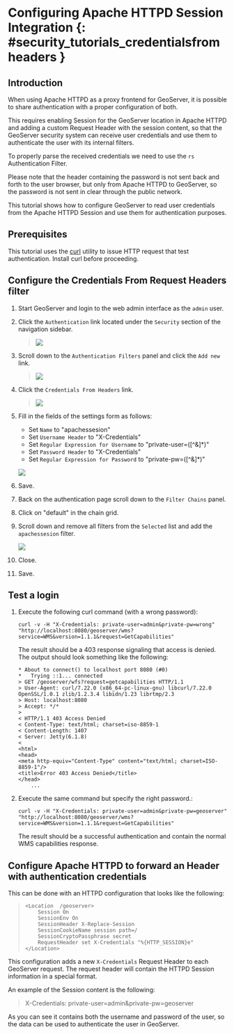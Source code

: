 # Configuring Apache HTTPD Session Integration {: #security_tutorials_credentialsfromheaders }

## Introduction

When using Apache HTTPD as a proxy frontend for GeoServer, it is possible to share authentication with a proper configuration of both.

This requires enabling Session for the GeoServer location in Apache HTTPD and adding a custom Request Header with the session content, so that the GeoServer security system can receive user credentials and use them to authenticate the user with its internal filters.

To properly parse the received credentials we need to use the `rs` Authentication Filter.

Please note that the header containing the password is not sent back and forth to the user browser, but only from Apache HTTPD to GeoServer, so the password is not sent in clear through the public network.

This tutorial shows how to configure GeoServer to read user credentials from the Apache HTTPD Session and use them for authentication purposes.

## Prerequisites

This tutorial uses the [curl](http://curl.haxx.se/) utility to issue HTTP request that test authentication. Install curl before proceeding.

## Configure the Credentials From Request Headers filter

1.  Start GeoServer and login to the web admin interface as the `admin` user.

2.  Click the `Authentication` link located under the `Security` section of the navigation sidebar.

    > ![](images/digest1.jpg)

3.  Scroll down to the `Authentication Filters` panel and click the `Add new` link.

    > ![](images/digest2.jpg)

4.  Click the `Credentials From Headers` link.

    > ![](images/digest3.jpg)

5.  Fill in the fields of the settings form as follows:

    -   Set `Name` to "apachessesion"
    -   Set `Username Header` to "X-Credentials"
    -   Set `Regular Expression for Username` to "private-user=([\^&]*)"
    -   Set `Password Header` to "X-Credentials"
    -   Set `Regular Expression for Password` to "private-pw=([\^&]*)"

    ![](images/digest4.jpg)

6.  Save.

7.  Back on the authentication page scroll down to the `Filter Chains` panel.

8.  Click on "default" in the chain grid.

9.  Scroll down and remove all filters from the `Selected` list and add the `apachessesion` filter.

    ![](images/digest5.jpg)

10. Close.

11. Save.

## Test a login

1.  Execute the following curl command (with a wrong password):

        curl -v -H "X-Credentials: private-user=admin&private-pw=wrong" "http://localhost:8080/geoserver/wms?service=WMS&version=1.1.1&request=GetCapabilities"

    The result should be a 403 response signaling that access is denied. The output should look something like the following:

        * About to connect() to localhost port 8080 (#0)
        *   Trying ::1... connected
        > GET /geoserver/wfs?request=getcapabilities HTTP/1.1
        > User-Agent: curl/7.22.0 (x86_64-pc-linux-gnu) libcurl/7.22.0 OpenSSL/1.0.1 zlib/1.2.3.4 libidn/1.23 librtmp/2.3
        > Host: localhost:8080
        > Accept: */*
        > 
        < HTTP/1.1 403 Access Denied
        < Content-Type: text/html; charset=iso-8859-1
        < Content-Length: 1407
        < Server: Jetty(6.1.8)
        < 
        <html>
        <head>
        <meta http-equiv="Content-Type" content="text/html; charset=ISO-8859-1"/>
        <title>Error 403 Access Denied</title>
        </head>
            ...

2.  Execute the same command but specify the right password.:

        curl -v -H "X-Credentials: private-user=admin&private-pw=geoserver" "http://localhost:8080/geoserver/wms?service=WMS&version=1.1.1&request=GetCapabilities"

    The result should be a successful authentication and contain the normal WMS capabilities response.

## Configure Apache HTTPD to forward an Header with authentication credentials

This can be done with an HTTPD configuration that looks like the following:

> ``` apacheconf
> <Location  /geoserver>
>     Session On
>     SessionEnv On
>     SessionHeader X-Replace-Session
>     SessionCookieName session path=/
>     SessionCryptoPassphrase secret
>     RequestHeader set X-Credentials "%{HTTP_SESSION}e"
> </Location>
> ```

This configuration adds a new ``X-Credentials`` Request Header to each GeoServer request. The request header will contain the HTTPD Session information in a special format.

An example of the Session content is the following:

> X-Credentials: private-user=admin&private-pw=geoserver

As you can see it contains both the username and password of the user, so the data can be used to authenticate the user in GeoServer.
